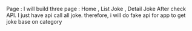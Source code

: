 Page : I will build three page : Home , List Joke , Detail Joke
After check API. I just have api call all joke. therefore, i will do fake api for app to get joke
base on category